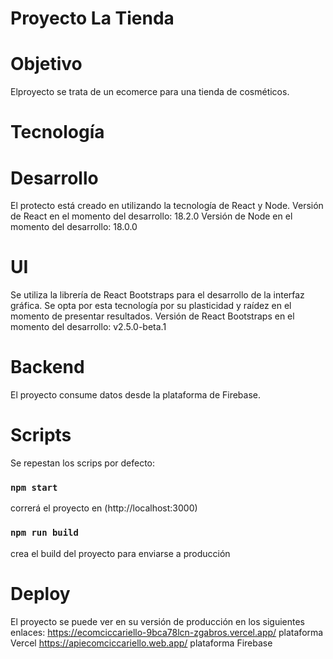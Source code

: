 # Proyecto La Tienda

# Objetivo

Elproyecto se trata de un ecomerce para una tienda de cosméticos.

# Tecnología

# Desarrollo

El protecto está creado en utilizando la tecnología de React y Node.
Versión de React en el momento del desarrollo: 18.2.0
Versión de Node en el momento del desarrollo: 18.0.0

# UI

Se utiliza la librería de React Bootstraps para el desarrollo de la interfaz gráfica. Se opta por esta tecnología por su plasticidad y raídez en el momento de presentar resultados.
Versión de React Bootstraps en el momento del desarrollo: v2.5.0-beta.1

# Backend

El proyecto consume datos desde la plataforma de Firebase.

# Scripts

Se repestan los scrips por defecto:

### `npm start`

correrá el proyecto en (http://localhost:3000)

### `npm run build`

crea el build del proyecto para enviarse a producción

# Deploy

El proyecto se puede ver en su versión de producción en los siguientes enlaces:
https://ecomciccariello-9bca78lcn-zgabros.vercel.app/ plataforma Vercel
https://apiecomciccariello.web.app/ plataforma Firebase
